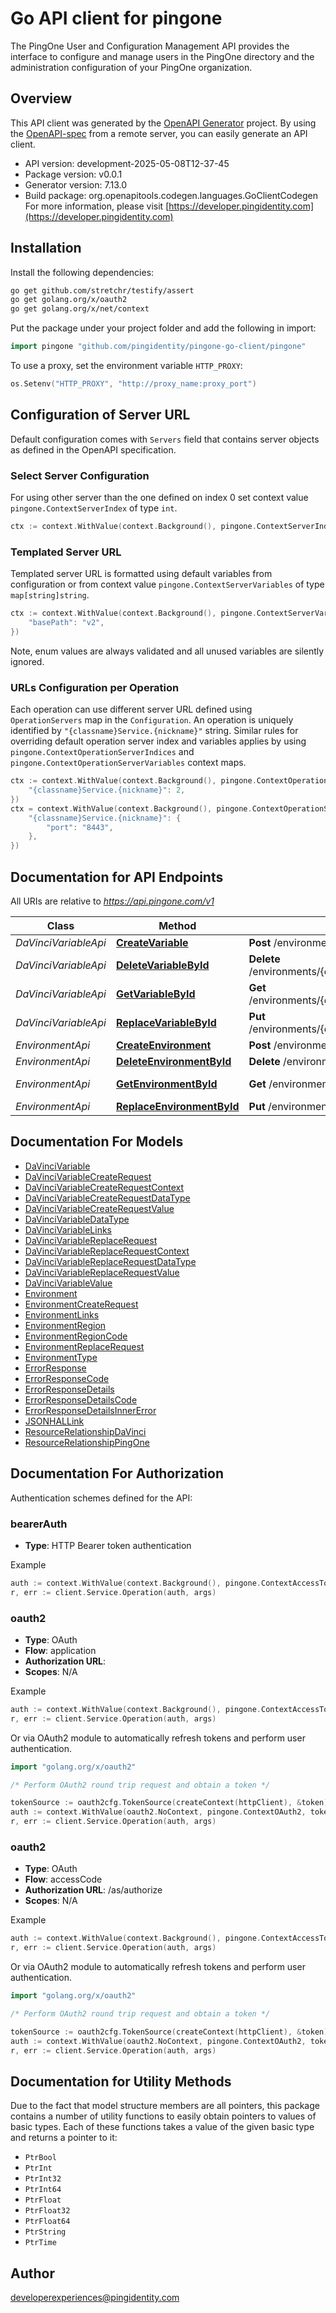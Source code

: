 # Go API client for pingone

The PingOne User and Configuration Management API provides the interface to configure and manage users in the PingOne directory and the administration configuration of your PingOne organization.

## Overview
This API client was generated by the [OpenAPI Generator](https://openapi-generator.tech) project.  By using the [OpenAPI-spec](https://www.openapis.org/) from a remote server, you can easily generate an API client.

- API version: development-2025-05-08T12-37-45
- Package version: v0.0.1
- Generator version: 7.13.0
- Build package: org.openapitools.codegen.languages.GoClientCodegen
For more information, please visit [https://developer.pingidentity.com](https://developer.pingidentity.com)

## Installation

Install the following dependencies:

```sh
go get github.com/stretchr/testify/assert
go get golang.org/x/oauth2
go get golang.org/x/net/context
```

Put the package under your project folder and add the following in import:

```go
import pingone "github.com/pingidentity/pingone-go-client/pingone"
```

To use a proxy, set the environment variable `HTTP_PROXY`:

```go
os.Setenv("HTTP_PROXY", "http://proxy_name:proxy_port")
```

## Configuration of Server URL

Default configuration comes with `Servers` field that contains server objects as defined in the OpenAPI specification.

### Select Server Configuration

For using other server than the one defined on index 0 set context value `pingone.ContextServerIndex` of type `int`.

```go
ctx := context.WithValue(context.Background(), pingone.ContextServerIndex, 1)
```

### Templated Server URL

Templated server URL is formatted using default variables from configuration or from context value `pingone.ContextServerVariables` of type `map[string]string`.

```go
ctx := context.WithValue(context.Background(), pingone.ContextServerVariables, map[string]string{
	"basePath": "v2",
})
```

Note, enum values are always validated and all unused variables are silently ignored.

### URLs Configuration per Operation

Each operation can use different server URL defined using `OperationServers` map in the `Configuration`.
An operation is uniquely identified by `"{classname}Service.{nickname}"` string.
Similar rules for overriding default operation server index and variables applies by using `pingone.ContextOperationServerIndices` and `pingone.ContextOperationServerVariables` context maps.

```go
ctx := context.WithValue(context.Background(), pingone.ContextOperationServerIndices, map[string]int{
	"{classname}Service.{nickname}": 2,
})
ctx = context.WithValue(context.Background(), pingone.ContextOperationServerVariables, map[string]map[string]string{
	"{classname}Service.{nickname}": {
		"port": "8443",
	},
})
```

## Documentation for API Endpoints

All URIs are relative to *https://api.pingone.com/v1*

Class | Method | HTTP request | Description
------------ | ------------- | ------------- | -------------
*DaVinciVariableApi* | [**CreateVariable**](docs/DaVinciVariableApi.md#createvariable) | **Post** /environments/{environmentID}/variables | _TO_BE_DEFINED_
*DaVinciVariableApi* | [**DeleteVariableById**](docs/DaVinciVariableApi.md#deletevariablebyid) | **Delete** /environments/{environmentID}/variables/{variableID} | _TO_BE_DEFINED_
*DaVinciVariableApi* | [**GetVariableById**](docs/DaVinciVariableApi.md#getvariablebyid) | **Get** /environments/{environmentID}/variables/{variableID} | _TO_BE_DEFINED_
*DaVinciVariableApi* | [**ReplaceVariableById**](docs/DaVinciVariableApi.md#replacevariablebyid) | **Put** /environments/{environmentID}/variables/{variableID} | _TO_BE_DEFINED_
*EnvironmentApi* | [**CreateEnvironment**](docs/EnvironmentApi.md#createenvironment) | **Post** /environments | _TO_BE_DEFINED_
*EnvironmentApi* | [**DeleteEnvironmentById**](docs/EnvironmentApi.md#deleteenvironmentbyid) | **Delete** /environments/{environmentID} | _TO_BE_DEFINED_
*EnvironmentApi* | [**GetEnvironmentById**](docs/EnvironmentApi.md#getenvironmentbyid) | **Get** /environments/{environmentID} | Read One Environment
*EnvironmentApi* | [**ReplaceEnvironmentById**](docs/EnvironmentApi.md#replaceenvironmentbyid) | **Put** /environments/{environmentID} | _TO_BE_DEFINED_


## Documentation For Models

 - [DaVinciVariable](docs/DaVinciVariable.md)
 - [DaVinciVariableCreateRequest](docs/DaVinciVariableCreateRequest.md)
 - [DaVinciVariableCreateRequestContext](docs/DaVinciVariableCreateRequestContext.md)
 - [DaVinciVariableCreateRequestDataType](docs/DaVinciVariableCreateRequestDataType.md)
 - [DaVinciVariableCreateRequestValue](docs/DaVinciVariableCreateRequestValue.md)
 - [DaVinciVariableDataType](docs/DaVinciVariableDataType.md)
 - [DaVinciVariableLinks](docs/DaVinciVariableLinks.md)
 - [DaVinciVariableReplaceRequest](docs/DaVinciVariableReplaceRequest.md)
 - [DaVinciVariableReplaceRequestContext](docs/DaVinciVariableReplaceRequestContext.md)
 - [DaVinciVariableReplaceRequestDataType](docs/DaVinciVariableReplaceRequestDataType.md)
 - [DaVinciVariableReplaceRequestValue](docs/DaVinciVariableReplaceRequestValue.md)
 - [DaVinciVariableValue](docs/DaVinciVariableValue.md)
 - [Environment](docs/Environment.md)
 - [EnvironmentCreateRequest](docs/EnvironmentCreateRequest.md)
 - [EnvironmentLinks](docs/EnvironmentLinks.md)
 - [EnvironmentRegion](docs/EnvironmentRegion.md)
 - [EnvironmentRegionCode](docs/EnvironmentRegionCode.md)
 - [EnvironmentReplaceRequest](docs/EnvironmentReplaceRequest.md)
 - [EnvironmentType](docs/EnvironmentType.md)
 - [ErrorResponse](docs/ErrorResponse.md)
 - [ErrorResponseCode](docs/ErrorResponseCode.md)
 - [ErrorResponseDetails](docs/ErrorResponseDetails.md)
 - [ErrorResponseDetailsCode](docs/ErrorResponseDetailsCode.md)
 - [ErrorResponseDetailsInnerError](docs/ErrorResponseDetailsInnerError.md)
 - [JSONHALLink](docs/JSONHALLink.md)
 - [ResourceRelationshipDaVinci](docs/ResourceRelationshipDaVinci.md)
 - [ResourceRelationshipPingOne](docs/ResourceRelationshipPingOne.md)


## Documentation For Authorization


Authentication schemes defined for the API:
### bearerAuth

- **Type**: HTTP Bearer token authentication

Example

```go
auth := context.WithValue(context.Background(), pingone.ContextAccessToken, "BEARER_TOKEN_STRING")
r, err := client.Service.Operation(auth, args)
```

### oauth2


- **Type**: OAuth
- **Flow**: application
- **Authorization URL**: 
- **Scopes**: N/A

Example

```go
auth := context.WithValue(context.Background(), pingone.ContextAccessToken, "ACCESSTOKENSTRING")
r, err := client.Service.Operation(auth, args)
```

Or via OAuth2 module to automatically refresh tokens and perform user authentication.

```go
import "golang.org/x/oauth2"

/* Perform OAuth2 round trip request and obtain a token */

tokenSource := oauth2cfg.TokenSource(createContext(httpClient), &token)
auth := context.WithValue(oauth2.NoContext, pingone.ContextOAuth2, tokenSource)
r, err := client.Service.Operation(auth, args)
```

### oauth2


- **Type**: OAuth
- **Flow**: accessCode
- **Authorization URL**: /as/authorize
- **Scopes**: N/A

Example

```go
auth := context.WithValue(context.Background(), pingone.ContextAccessToken, "ACCESSTOKENSTRING")
r, err := client.Service.Operation(auth, args)
```

Or via OAuth2 module to automatically refresh tokens and perform user authentication.

```go
import "golang.org/x/oauth2"

/* Perform OAuth2 round trip request and obtain a token */

tokenSource := oauth2cfg.TokenSource(createContext(httpClient), &token)
auth := context.WithValue(oauth2.NoContext, pingone.ContextOAuth2, tokenSource)
r, err := client.Service.Operation(auth, args)
```


## Documentation for Utility Methods

Due to the fact that model structure members are all pointers, this package contains
a number of utility functions to easily obtain pointers to values of basic types.
Each of these functions takes a value of the given basic type and returns a pointer to it:

* `PtrBool`
* `PtrInt`
* `PtrInt32`
* `PtrInt64`
* `PtrFloat`
* `PtrFloat32`
* `PtrFloat64`
* `PtrString`
* `PtrTime`

## Author

developerexperiences@pingidentity.com

